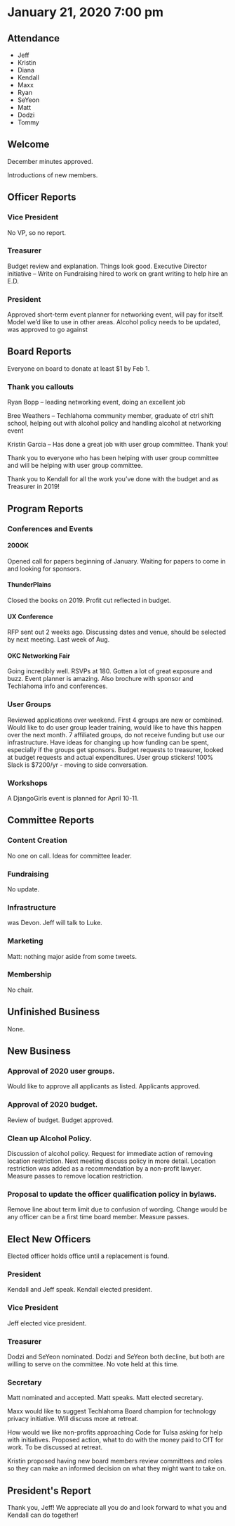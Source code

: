 # January 21, 2020 7:00 pm

## Attendance

- Jeff
- Kristin
- Diana
- Kendall
- Maxx
- Ryan
- SeYeon
- Matt
- Dodzi
- Tommy

## Welcome

December minutes approved.

Introductions of new members.

## Officer Reports

### Vice President

No VP, so no report.

### Treasurer

Budget review and explanation. Things look good.
Executive Director initiative – Write on Fundraising hired to work on grant writing to help hire an E.D.

### President

Approved short-term event planner for networking event, will pay for itself. Model we’d like to use in other areas.
Alcohol policy needs to be updated, was approved to go against

## Board Reports

Everyone on board to donate at least \$1 by Feb 1.

### Thank you callouts

Ryan Bopp – leading networking event, doing an excellent job

Bree Weathers – Techlahoma community member, graduate of ctrl shift school, helping out with alcohol policy and handling alcohol at networking event

Kristin Garcia – Has done a great job with user group committee. Thank you!

Thank you to everyone who has been helping with user group committee and will be helping with user group committee.

Thank you to Kendall for all the work you’ve done with the budget and as Treasurer in 2019!

## Program Reports

### Conferences and Events

#### 200OK

Opened call for papers beginning of January. Waiting for papers to come in and looking for sponsors.

#### ThunderPlains

Closed the books on 2019. Profit cut reflected in budget.

#### UX Conference

RFP sent out 2 weeks ago. Discussing dates and venue, should be selected by next meeting. Last week of Aug.

#### OKC Networking Fair

Going incredibly well. RSVPs at 180. Gotten a lot of great exposure and buzz. Event planner is amazing. Also brochure with sponsor and Techlahoma info and conferences.

### User Groups

Reviewed applications over weekend. First 4 groups are new or combined. Would like to do user group leader training, would like to have this happen over the next month. 7 affiliated groups, do not receive funding but use our infrastructure. Have ideas for changing up how funding can be spent, especially if the groups get sponsors. Budget requests to treasurer, looked at budget requests and actual expenditures. User group stickers! 100% Slack is \$7200/yr - moving to side conversation.

### Workshops

A DjangoGirls event is planned for April 10-11.

## Committee Reports

### Content Creation

No one on call. Ideas for committee leader.

### Fundraising

No update.

### Infrastructure

was Devon. Jeff will talk to Luke.

### Marketing

Matt: nothing major aside from some tweets.

### Membership

No chair.

## Unfinished Business

None.

## New Business

### Approval of 2020 user groups.

Would like to approve all applicants as listed. Applicants approved.

### Approval of 2020 budget.

Review of budget. Budget approved.

### Clean up Alcohol Policy.

Discussion of alcohol policy. Request for immediate action of removing location restriction. Next meeting discuss policy in more detail. Location restriction was added as a recommendation by a non-profit lawyer. Measure passes to remove location restriction.

### Proposal to update the officer qualification policy in bylaws.

Remove line about term limit due to confusion of wording. Change would be any officer can be a first time board member. Measure passes.

## Elect New Officers

Elected officer holds office until a replacement is found.

### President

Kendall and Jeff speak. Kendall elected president.

### Vice President

Jeff elected vice president.

### Treasurer

Dodzi and SeYeon nominated. Dodzi and SeYeon both decline, but both are willing to serve on the committee. No vote held at this time.

### Secretary

Matt nominated and accepted. Matt speaks. Matt elected secretary.

Maxx would like to suggest Techlahoma Board champion for technology privacy initiative. Will discuss more at retreat.

How would we like non-profits approaching Code for Tulsa asking for help with initiatives. Proposed action, what to do with the money paid to CfT for work. To be discussed at retreat.

Kristin proposed having new board members review committees and roles so they can make an informed decision on what they might want to take on.

## President's Report

Thank you, Jeff! We appreciate all you do and look forward to what you and Kendall can do together!
